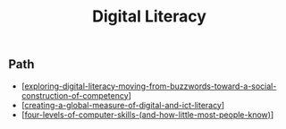 ﻿---
backlinks:
- title: Sense
  url: /sense/sense.html
- title: Four levels of computer skills (and how little most people know)
  url: /sense/digital-literacy/four-levels-of-computer-skills-(and-how-little-most-people-know).html
- title: Creating a global measure of digital and ICT literacy
  url: /sense/digital-literacy/creating-a-global-measure-of-digital-and-ict-literacy.html
- title: 'Exploring digital literacy: moving from buzzwords towards a social construction
    of competency'
  url: /sense/digital-literacy/exploring-digital-literacy-moving-from-buzzwords-toward-a-social-construction-of-competency.html
title: Digital Literacy
---
## Path

- [[exploring-digital-literacy-moving-from-buzzwords-toward-a-social-construction-of-competency]]
- [[creating-a-global-measure-of-digital-and-ict-literacy]]
- [[four-levels-of-computer-skills-(and-how-little-most-people-know)]]



[//begin]: # "Autogenerated link references for markdown compatibility"
[exploring-digital-literacy-moving-from-buzzwords-toward-a-social-construction-of-competency]: ../digital-literacy/exploring-digital-literacy-moving-from-buzzwords-toward-a-social-construction-of-competency "Exploring digital literacy: moving from buzzwords towards a social construction of competency"
[creating-a-global-measure-of-digital-and-ict-literacy]: ../digital-literacy/creating-a-global-measure-of-digital-and-ict-literacy "Creating a global measure of digital and ICT literacy"
[four-levels-of-computer-skills-(and-how-little-most-people-know)]: ../digital-literacy/four-levels-of-computer-skills-(and-how-little-most-people-know) "Four levels of computer skills (and how little most people know)"
[//end]: # "Autogenerated link references"